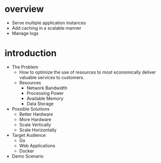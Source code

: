 # overview

- Serve multiple application instances
- Add caching in a scalable manner
- Manage logs

# introduction

- The Problem
    - How to optimize the use of resources to most economically deliver valuable services to customers.
    - Resources 
        - Network Bandwidth
        - Processing Power
        - Available Memory
        - Data Storage
- Possible Solutions
    - Better Hardware
    - More Hardware
    - Scale Vertically
    - Scale Horizontally
- Target Audience
    - Go
    - Web Applications
    - Docker
- Demo Scenario
